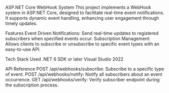 ASP.NET Core WebHook System
This project implements a WebHook system in ASP.NET Core, designed to facilitate real-time event notifications. It supports dynamic event handling, enhancing user engagement through timely updates.

Features
Event Driven Notifications: Send real-time updates to registered subscribers when specified events occur.
Subscription Management: Allows clients to subscribe or unsubscribe to specific event types with an easy-to-use API.

Tech Stack Used
.NET 6 SDK or later
Visual Studio 2022

API Reference
POST /api/webhooks/subscribe: Subscribe to a specific type of event.
POST /api/webhooks/notify: Notify all subscribers about an event occurrence.
GET /api/webhooks/verify: Verify subscriber endpoint during the subscription process.
